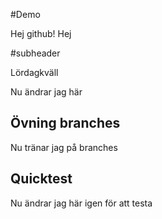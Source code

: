 #Demo

Hej github! Hej

#subheader

Lördagkväll

Nu ändrar jag här

## Övning branches

Nu tränar jag på branches

## Quicktest

Nu ändrar jag här igen för att testa
